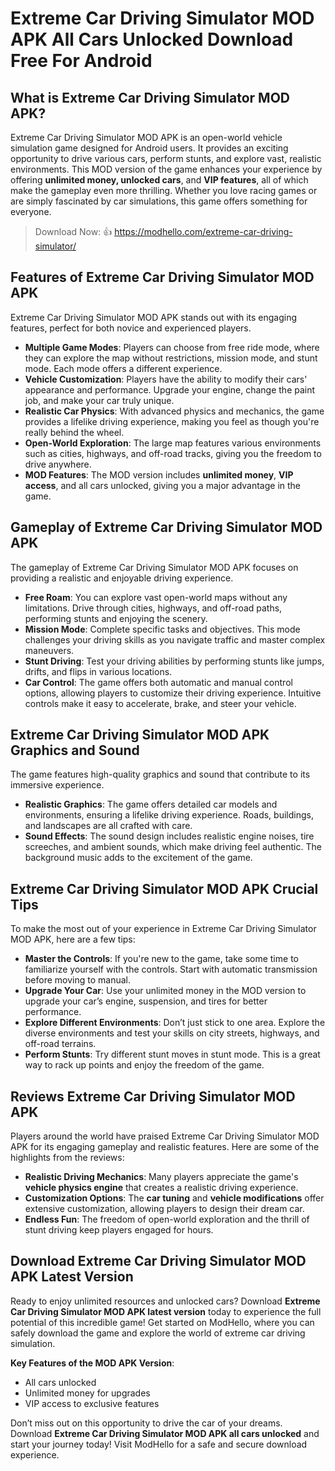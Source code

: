 # Extreme Car Driving Simulator MOD APK All Cars Unlocked Download Free For Android

## What is Extreme Car Driving Simulator MOD APK?

Extreme Car Driving Simulator MOD APK is an open-world vehicle simulation game designed for Android users. It provides an exciting opportunity to drive various cars, perform stunts, and explore vast, realistic environments. This MOD version of the game enhances your experience by offering **unlimited money, unlocked cars**, and **VIP features**, all of which make the gameplay even more thrilling. Whether you love racing games or are simply fascinated by car simulations, this game offers something for everyone. 

>Download Now: 👍 https://modhello.com/extreme-car-driving-simulator/

## Features of Extreme Car Driving Simulator MOD APK

Extreme Car Driving Simulator MOD APK stands out with its engaging features, perfect for both novice and experienced players.

- **Multiple Game Modes**: Players can choose from free ride mode, where they can explore the map without restrictions, mission mode, and stunt mode. Each mode offers a different experience.
- **Vehicle Customization**: Players have the ability to modify their cars' appearance and performance. Upgrade your engine, change the paint job, and make your car truly unique.
- **Realistic Car Physics**: With advanced physics and mechanics, the game provides a lifelike driving experience, making you feel as though you're really behind the wheel.
- **Open-World Exploration**: The large map features various environments such as cities, highways, and off-road tracks, giving you the freedom to drive anywhere.
- **MOD Features**: The MOD version includes **unlimited money**, **VIP access**, and all cars unlocked, giving you a major advantage in the game.

## Gameplay of Extreme Car Driving Simulator MOD APK

The gameplay of Extreme Car Driving Simulator MOD APK focuses on providing a realistic and enjoyable driving experience.

- **Free Roam**: You can explore vast open-world maps without any limitations. Drive through cities, highways, and off-road paths, performing stunts and enjoying the scenery.
- **Mission Mode**: Complete specific tasks and objectives. This mode challenges your driving skills as you navigate traffic and master complex maneuvers.
- **Stunt Driving**: Test your driving abilities by performing stunts like jumps, drifts, and flips in various locations.
- **Car Control**: The game offers both automatic and manual control options, allowing players to customize their driving experience. Intuitive controls make it easy to accelerate, brake, and steer your vehicle.

## Extreme Car Driving Simulator MOD APK Graphics and Sound

The game features high-quality graphics and sound that contribute to its immersive experience.

- **Realistic Graphics**: The game offers detailed car models and environments, ensuring a lifelike driving experience. Roads, buildings, and landscapes are all crafted with care.
- **Sound Effects**: The sound design includes realistic engine noises, tire screeches, and ambient sounds, which make driving feel authentic. The background music adds to the excitement of the game.

## Extreme Car Driving Simulator MOD APK Crucial Tips

To make the most out of your experience in Extreme Car Driving Simulator MOD APK, here are a few tips:

- **Master the Controls**: If you're new to the game, take some time to familiarize yourself with the controls. Start with automatic transmission before moving to manual.
- **Upgrade Your Car**: Use your unlimited money in the MOD version to upgrade your car’s engine, suspension, and tires for better performance.
- **Explore Different Environments**: Don’t just stick to one area. Explore the diverse environments and test your skills on city streets, highways, and off-road terrains.
- **Perform Stunts**: Try different stunt moves in stunt mode. This is a great way to rack up points and enjoy the freedom of the game.

## Reviews Extreme Car Driving Simulator MOD APK

Players around the world have praised Extreme Car Driving Simulator MOD APK for its engaging gameplay and realistic features. Here are some of the highlights from the reviews:

- **Realistic Driving Mechanics**: Many players appreciate the game's **vehicle physics engine** that creates a realistic driving experience.
- **Customization Options**: The **car tuning** and **vehicle modifications** offer extensive customization, allowing players to design their dream car.
- **Endless Fun**: The freedom of open-world exploration and the thrill of stunt driving keep players engaged for hours.

## Download Extreme Car Driving Simulator MOD APK Latest Version

Ready to enjoy unlimited resources and unlocked cars? Download **Extreme Car Driving Simulator MOD APK latest version** today to experience the full potential of this incredible game! Get started on ModHello, where you can safely download the game and explore the world of extreme car driving simulation.

**Key Features of the MOD APK Version**:
- All cars unlocked  
- Unlimited money for upgrades  
- VIP access to exclusive features

Don’t miss out on this opportunity to drive the car of your dreams. Download **Extreme Car Driving Simulator MOD APK all cars unlocked** and start your journey today! Visit ModHello for a safe and secure download experience.
